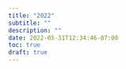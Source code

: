 ```yaml
---
title: "2022"
subtitle: ""
description: ""
date: 2022-05-31T12:34:46-07:00
toc: true
draft: true
---
```

